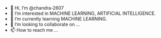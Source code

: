 - 👋 Hi, I’m @chandra-2607
- 👀 I’m interested in MACHINE LEARNING, ARTIFICIAL INTELLIGENCE.
- 🌱 I’m currently learning MACHINE LEARNING.
- 💞️ I’m looking to collaborate on ...
- 📫 How to reach me ...

<!---
chandra-2607/chandra-2607 is a ✨ special ✨ repository because its `README.md` (this file) appears on your GitHub profile.
You can click the Preview link to take a look at your changes.
--->
